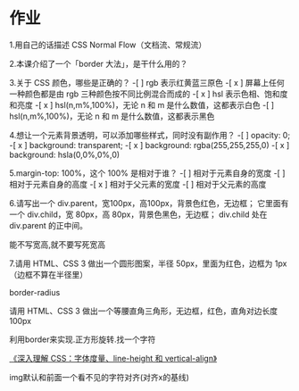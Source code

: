# 作业

1.用自己的话描述 CSS Normal Flow（文档流、常规流）

2.本课介绍了一个「border 大法」，是干什么用的？

3.关于 CSS 颜色，哪些是正确的？ -[ ] rgb 表示红黄蓝三原色 -[ x ] 屏幕上任何一种颜色都是由 rgb 三种颜色按不同比例混合而成的 -[ x ] hsl 表示色相、饱和度和亮度 -[ x ] hsl(n,m%,100%)，无论 n 和 m 是什么数值，这都表示白色 -[ ] hsl(n,m%,100%)，无论 n 和 m 是什么数值，这都表示黑色

4.想让一个元素背景透明，可以添加哪些样式，同时没有副作用？ -[ ] opacity: 0; -[ x ] background: transparent; -[ x ] background: rgba(255,255,255,0) -[ x ] background: hsla(0,0%,0%,0)

5.margin-top: 100%，这个 100% 是相对于谁？ -[ ] 相对于元素自身的宽度 -[ ] 相对于元素自身的高度 -[ x ] 相对于父元素的宽度 -[ ] 相对于父元素的高度

6.请写出一个 div.parent，宽100px，高100px，背景色红色，无边框； 它里面有一个 div.child，宽 80px，高 80px，背景色黑色，无边框； div.child 处在 div.parent 的正中间。

能不写宽高,就不要写死宽高

7.请用 HTML、CSS 3 做出一个圆形图案，半径 50px，里面为红色，边框为 1px（边框不算在半径里）

border-radius

请用 HTML、CSS 3 做出一个等腰直角三角形，无边框，红色，直角对边长度 100px

利用border来实现.正方形旋转.找一个字符

[《深入理解 CSS：字体度量、line-height 和 vertical-align》](https://zhuanlan.zhihu.com/p/25808995)

img默认和前面一个看不见的字符对齐(对齐x的基线)
